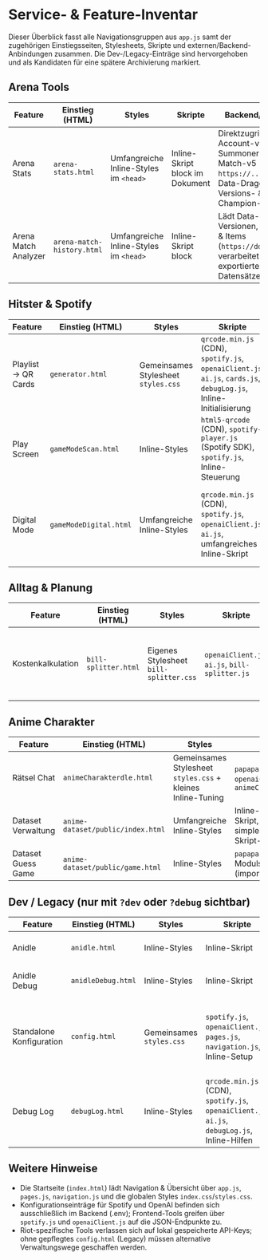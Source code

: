 # Service- & Feature-Inventar

Dieser Überblick fasst alle Navigationsgruppen aus `app.js` samt der zugehörigen Einstiegsseiten, Stylesheets, Skripte und externen/Backend-Anbindungen zusammen. Die Dev-/Legacy-Einträge sind hervorgehoben und als Kandidaten für eine spätere Archivierung markiert.

## Arena Tools

| Feature | Einstieg (HTML) | Styles | Skripte | Backend/Externals | Hinweise |
|---------|-----------------|--------|---------|--------------------|----------|
| Arena Stats | `arena-stats.html` | Umfangreiche Inline-Styles im `<head>` | Inline-Skript block im Dokument | Direktzugriffe auf Riot Account-v1, Summoner-v4, Match-v5 (per `https://.../riot/...`), Data-Dragon Versions- & Champion-Daten | Nutzt `localStorage` (`RIOT_API_KEY`) aus der Standalone-Konfiguration. |
| Arena Match Analyzer | `arena-match-history.html` | Umfangreiche Inline-Styles im `<head>` | Inline-Skript block | Lädt Data-Dragon Versionen, Champions & Items (`https://ddragon...`), verarbeitet lokal exportierte JSON-Datensätze | Kein direkter Backend-Call; reine Clientanalyse importierter Daten. |

## Hitster & Spotify

| Feature | Einstieg (HTML) | Styles | Skripte | Backend/Externals | Hinweise |
|---------|-----------------|--------|---------|--------------------|----------|
| Playlist → QR Cards | `generator.html` | Gemeinsames Stylesheet `styles.css` | `qrcode.min.js` (CDN), `spotify.js`, `openaiClient.js`, `ai.js`, `cards.js`, `debugLog.js`, Inline-Initialisierung | Backend: `/api/spotify/config`, `/api/spotify/token`, `/api/spotify/refresh`, `/api/spotify/playlists/:id/tracks`; OpenAI via `/api/openai/chat`; QR-Code-Rendering über CDN | Benötigt Spotify- und OpenAI-Backend-Konfiguration. |
| Play Screen | `gameModeScan.html` | Inline-Styles | `html5-qrcode` (CDN), `spotify-player.js` (Spotify SDK), `spotify.js`, Inline-Steuerung | Backend: Spotify-Konfig- & Token-Endpunkte aus `spotify.js`; Extern: `https://api.spotify.com/v1/...` für Geräte & Playback | QR-Scanner plus Spotify Remote Control für analoge Sessions. |
| Digital Mode | `gameModeDigital.html` | Umfangreiche Inline-Styles | `qrcode.min.js` (CDN), `spotify.js`, `openaiClient.js`, `ai.js`, umfangreiches Inline-Skript | Backend: `/api/spotify/*` (wie oben), `/api/openai/chat`; Extern: mehrere `https://api.spotify.com/v1/...` Calls | Kombiniert Spotify-Steuerung, KI-Hints & QR-Codes für volldigitales Spiel. |

## Alltag & Planung

| Feature | Einstieg (HTML) | Styles | Skripte | Backend/Externals | Hinweise |
|---------|-----------------|--------|---------|--------------------|----------|
| Kostenkalkulation | `bill-splitter.html` | Eigenes Stylesheet `bill-splitter.css` | `openaiClient.js`, `ai.js`, `bill-splitter.js` | Backend: `/api/openai/chat` (Bon-Scan-Feature); ansonsten rein clientseitige Berechnungen | KI-gestütztes Experiment zum Erkennen von Kassenbons. |

## Anime Charakter

| Feature | Einstieg (HTML) | Styles | Skripte | Backend/Externals | Hinweise |
|---------|-----------------|--------|---------|--------------------|----------|
| Rätsel Chat | `animeCharakterdle.html` | Gemeinsames Stylesheet `styles.css` + kleines Inline-Tuning | `papaparse` (CDN), `openaiClient.js`, `animeCharakterdle.js` | Backend: `/api/openai/chat`; lädt Dataset `anime-dataset/dataset/characters.csv` lokal | Nutzt KI-Chat basierend auf lokalem Charakter-Sample. |
| Dataset Verwaltung | `anime-dataset/public/index.html` | Umfangreiche Inline-Styles | Inline-Module-Skript, zusätzlich simpler Inline-Skript-Block | Backend: `/api/characters` (GET/PUT) für Laden & Persistieren; nutzt `fetch` gegen API | Verwaltungsoberfläche für Datensatz mit direkter Backend-Speicherung. |
| Dataset Guess Game | `anime-dataset/public/game.html` | Inline-Styles | `papaparse` (CDN), Modulskript (importiert `tags.js`) | Lädt CSV aus `anime-dataset/dataset/characters.csv`, keine Backend-Calls | Eigenständiges Ratespiel auf Basis lokaler Daten. |

## Dev / Legacy (nur mit `?dev` oder `?debug` sichtbar)

| Feature | Einstieg (HTML) | Styles | Skripte | Backend/Externals | Status |
|---------|-----------------|--------|---------|--------------------|--------|
| Anidle | `anidle.html` | Inline-Styles | Inline-Skript | Keine externen Abhängigkeiten | **Legacy – Kandidat für Archivierung.** |
| Anidle Debug | `anidleDebug.html` | Inline-Styles | Inline-Skript | Keine externen Abhängigkeiten | **Legacy – Kandidat für Archivierung.** |
| Standalone Konfiguration | `config.html` | Gemeinsames `styles.css` | `spotify.js`, `openaiClient.js`, `pages.js`, `navigation.js`, Inline-Setup | Backend: `/api/spotify/*`, `/api/openai/status`, `/api/openai/chat` (indirekt via Buttons); verwaltet lokalen `RIOT_API_KEY` | **Legacy – Kandidat für Archivierung.** |
| Debug Log | `debugLog.html` | Inline-Styles | `qrcode.min.js` (CDN), `spotify.js`, `openaiClient.js`, `ai.js`, `debugLog.js`, Inline-Hilfen | Backend: `/api/spotify/*`, `/api/openai/chat`; lokale Debug-Storage | **Legacy – Kandidat für Archivierung.** |

## Weitere Hinweise

- Die Startseite (`index.html`) lädt Navigation & Übersicht über `app.js`, `pages.js`, `navigation.js` und die globalen Styles `index.css`/`styles.css`.
- Konfigurationseinträge für Spotify und OpenAI befinden sich ausschließlich im Backend (.env); Frontend-Tools greifen über `spotify.js` und `openaiClient.js` auf die JSON-Endpunkte zu.
- Riot-spezifische Tools verlassen sich auf lokal gespeicherte API-Keys; ohne gepflegtes `config.html` (Legacy) müssen alternative Verwaltungswege geschaffen werden.
